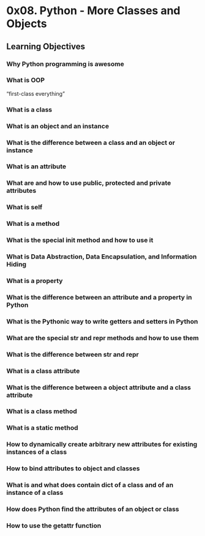 # 0x08. Python - More Classes and Objects
## Learning Objectives

### Why Python programming is awesome
### What is OOP
“first-class everything”
### What is a class
### What is an object and an instance
### What is the difference between a class and an object or instance
### What is an attribute
### What are and how to use public, protected and private attributes
### What is self
### What is a method
### What is the special __init__ method and how to use it
### What is Data Abstraction, Data Encapsulation, and Information Hiding
### What is a property
### What is the difference between an attribute and a property in Python
### What is the Pythonic way to write getters and setters in Python
### What are the special __str__ and __repr__ methods and how to use them
### What is the difference between __str__ and __repr__
### What is a class attribute
### What is the difference between a object attribute and a class attribute
### What is a class method
### What is a static method
### How to dynamically create arbitrary new attributes for existing instances of a class
### How to bind attributes to object and classes
### What is and what does contain __dict__ of a class and of an instance of a class
### How does Python find the attributes of an object or class
### How to use the getattr function